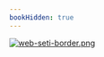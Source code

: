 ```yaml
---
bookHidden: true
---
```

[![web-seti-border.png](https://i.postimg.cc/b8LKFFFT/web-seti-border.png)](/docs/art/gallery/3)
